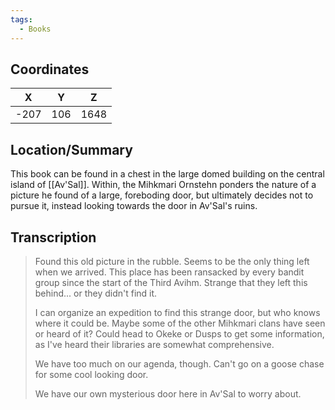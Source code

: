 ```yaml
---
tags:
  - Books
---
```


## Coordinates
| **X** | **Y** | **Z** |
| :---: | :---: | :---: |
| -207  |  106  | 1648  |

## Location/Summary
This book can be found in a chest in the large domed building on the central island of [[Av'Sal]]. Within, the Mihkmari Ornstehn ponders the nature of a picture he found of a large, foreboding door, but ultimately decides not to pursue it, instead looking towards the door in Av'Sal's ruins.

## Transcription
> Found this old picture in the rubble. Seems to be the only thing left when we arrived. This place has been ransacked by every bandit group since the start of the Third Avihm. Strange that they left this behind... or they didn't find it.
>
> I can organize an expedition to find this strange door, but who knows where it could be. Maybe some of the other Mihkmari clans have seen or heard of it? Could head to Okeke or Dusps to get some information, as I've heard their libraries are somewhat comprehensive.
>
> We have too much on our agenda, though. Can't go on a goose chase for some cool looking door.
>
> We have our own mysterious door here in Av'Sal to worry about.

